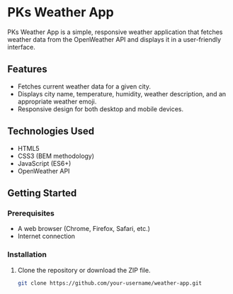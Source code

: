 # PKs Weather App

PKs Weather App is a simple, responsive weather application that fetches weather data from the OpenWeather API and displays it in a user-friendly interface.

## Features

- Fetches current weather data for a given city.
- Displays city name, temperature, humidity, weather description, and an appropriate weather emoji.
- Responsive design for both desktop and mobile devices.

## Technologies Used

- HTML5
- CSS3 (BEM methodology)
- JavaScript (ES6+)
- OpenWeather API

## Getting Started

### Prerequisites

- A web browser (Chrome, Firefox, Safari, etc.)
- Internet connection

### Installation

1. Clone the repository or download the ZIP file.

   ```bash
   git clone https://github.com/your-username/weather-app.git
   ```
